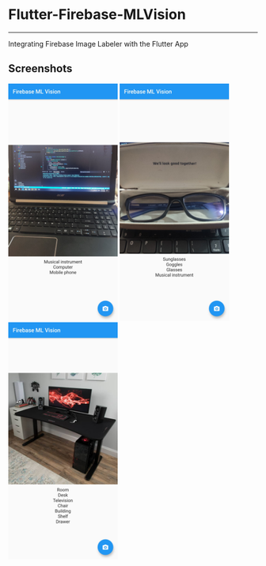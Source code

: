 # Flutter-Firebase-MLVision
<hr>
Integrating Firebase Image Labeler with the Flutter App

## Screenshots

<img src="1.jpg" height="480px">
<img src="2.jpg" height="480px">
<img src="3.jpg" height="480px">